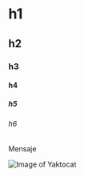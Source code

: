 # h1
## h2
### h3
#### h4
##### h5
###### h6

Mensaje

![Image of Yaktocat](https://octodex.github.com/images/yaktocat.png)
